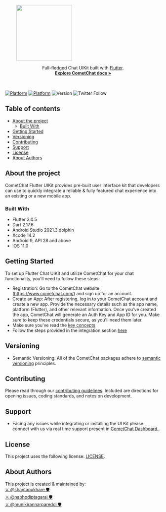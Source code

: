 <div style="width:100%">
<div style="width:100%">
	<div style="width:50%; display:inline-block">
		<p align="center">
		<img style="text-align:center" width="180" height="180" alt="" src="https://avatars2.githubusercontent.com/u/45484907?s=200&v=4">	
		</p>	
	</div>	
</div>

</div>
<div align="center">Full-fledged Chat UIKit built with <a href="https://flutter.dev/">Flutter</a>. </div>
<div align="center">
  <a href="https://www.cometchat.com/docs/v4/flutter-uikit/overview"><strong>Explore CometChat docs »</strong></a>
</div>
<br />
<br />

[![Platform](https://img.shields.io/badge/Platform-Flutter-violet.svg)](#)
[![Platform](https://img.shields.io/badge/Language-dart-blue.svg)](#)
![Version](https://shields.io/badge/version-4.3.1-orange)
![Twitter Follow](https://img.shields.io/twitter/follow/cometchat?style=social)

## Table of contents
- [About the project](#about-the-project)
  - [Built With](#built-with)
- [Getting Started](#getting-started)
- [Versioning](#versioning)
- [Contributing](#contributing)
- [Support](#support)
- [License](#license)
- [About Authors](#about-authors)


## About the project
CometChat Flutter UIKit provides pre-built user interface kit that developers can use to quickly integrate a reliable & fully featured chat experience into an existing or a new mobile app.<br />

### Built With
- Flutter 3.0.5
- Dart 2.17.6
- Android Studio 2021.3 dolphin
- Xcode 14.2
- Android 9, API 28 and above
- iOS 11.0 

## Getting Started
To set up Flutter Chat UIKit and utilize CometChat for your chat functionality, you'll need to follow these steps:
- Registration: Go to the CometChat website (https://www.cometchat.com/) and sign up for an account.
- Create an App: After registering, log in to your CometChat account and create a new app. Provide the necessary details such as the app name, platform (Flutter), and other relevant information. Once you've created the app, CometChat will generate an Auth Key and App ID for you. Make sure to keep these credentials secure, as you'll need them later.
- Make sure you've read the [key concepts](https://www.cometchat.com/docs/v4/flutter-uikit/key-concepts)
- Follow the steps provided in the integration section [here](https://www.cometchat.com/docs/v4/flutter-uikit/integration#getting-started)


## Versioning
- Semantic Versioning: All of the CometChat packages adhere to [semantic versioning](https://semver.org/) principles.

## Contributing
Please read through our [contributing guidelines](https://github.com/cometchat-pro/.github/blob/master/CONTRIBUTING.md). Included are directions for opening issues, coding standards, and notes on development.

## Support
- Facing any issues while integrating or installing the UI Kit please connect with us via real time support present in <a href="https://app.cometchat.com/signup"> CometChat Dashboard.</a>.

## License
This project uses the following license: [LICENSE](https://www.cometchat.com/legal-terms-of-service).


## About Authors 

This project is created & maintained by: <br/>
[⚔️ @shantanukhare 🛡](https://github.com/Shantanu-CometChat)  <br/>
[⚔️ @nabhodiptagarai 🛡](https://github.com/nabhodiptagarai)  <br/>
[⚔️ @munikirannarpareddi 🛡](https://github.com/munikiran-cometchat) <br>


